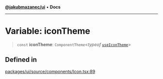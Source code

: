 [**@jakubmazanec/ui**](../README.md) • **Docs**

---

# Variable: iconTheme

> `const` **iconTheme**: `ComponentTheme`\<_typeof_ [`useIconTheme`](../functions/useIconTheme.md)\>

## Defined in

[packages/ui/source/components/Icon.tsx:89](https://github.com/jakubmazanec/tools/blob/39892a8d22e72fc5aa2b2aedf9320ac8bb26fd5d/packages/ui/source/components/Icon.tsx#L89)

